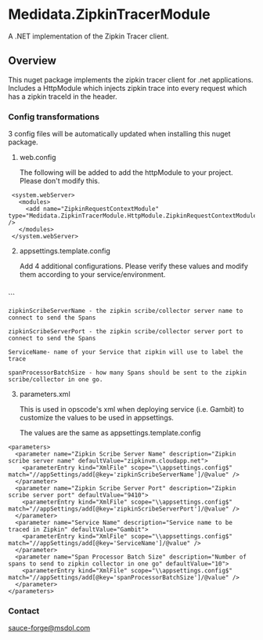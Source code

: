 # Medidata.ZipkinTracerModule
A .NET implementation of the Zipkin Tracer client.

## Overview
This nuget package implements the zipkin tracer client for .net applications.  Includes a HttpModule which injects zipkin trace into every request which has a zipkin traceId in the header. 

### Config transformations
3 config files will be automatically updated when installing this nuget package. 


1) web.config 

	The following will be added to add the httpModule to your project.  Please don't modify this.

 ```
  <system.webServer>
    <modules>
      <add name="ZipkinRequestContextModule" type="Medidata.ZipkinTracerModule.HttpModule.ZipkinRequestContextModule" />
    </modules>
  </system.webServer>
  ```


2) appsettings.template.config

	Add 4 additional configurations. Please verify these values and modify them according to your service/environment.

	```
<appSettings>
  <add key="zipkinScribeServerName" value="zipkinvm.cloudapp.net" />
  <add key="zipkinScribeServerPort" value="9410" />
  <add key="ServiceName" value="Name of your Service i.e.Gambit" />
  <add key="spanProcessorBatchSize" value="10" />
</appSettings>
	```

	zipkinScribeServerName - the zipkin scribe/collector server name to connect to send the Spans

	zipkinScribeServerPort - the zipkin scribe/collector server port to connect to send the Spans

	ServiceName- name of your Service that zipkin will use to label the trace

	spanProcessorBatchSize - how many Spans should be sent to the zipkin scribe/collector in one go.

	
3) parameters.xml

	This is used in opscode's xml when deploying service (i.e. Gambit) to customize the values to be used in appsettings.

	The values are the same as appsettings.template.config

```
<parameters>
  <parameter name="Zipkin Scribe Server Name" description="Zipkin scribe server name" defaultValue="zipkinvm.cloudapp.net">
    <parameterEntry kind="XmlFile" scope="\\appsettings.config$" match="//appSettings/add[@key='zipkinScribeServerName']/@value" />
  </parameter>
  <parameter name="Zipkin Scribe Server Port" description="Zipkin scribe server port" defaultValue="9410">
    <parameterEntry kind="XmlFile" scope="\\appsettings.config$" match="//appSettings/add[@key='zipkinScribeServerPort']/@value" />
  </parameter>
  <parameter name="Service Name" description="Service name to be traced in Zipkin" defaultValue="Gambit">
    <parameterEntry kind="XmlFile" scope="\\appsettings.config$" match="//appSettings/add[@key='ServiceName']/@value" />
  </parameter>
  <parameter name="Span Processor Batch Size" description="Number of spans to send to zipkin collector in one go" defaultValue="10">
    <parameterEntry kind="XmlFile" scope="\\appsettings.config$" match="//appSettings/add[@key='spanProcessorBatchSize']/@value" />
  </parameter>
</parameters>
```

### Contact
sauce-forge@msdol.com
	 

	 

